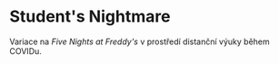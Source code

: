 # Student's Nightmare

Variace na *Five Nights at Freddy's* v prostředí distanční výuky během COVIDu.

